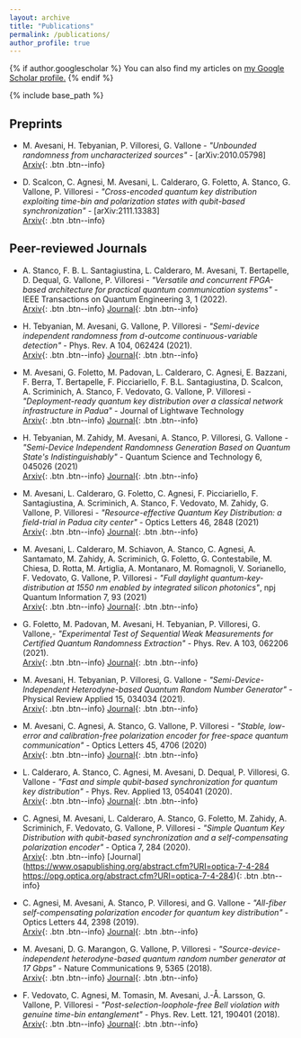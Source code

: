 ```yaml
---
layout: archive
title: "Publications"
permalink: /publications/
author_profile: true
---
```


{% if author.googlescholar %}
  You can also find my articles on <u><a href="{{author.googlescholar}}">my Google Scholar profile</a>.</u>
{% endif %}

{% include base_path %}

Preprints
---------

* M. Avesani, H. Tebyanian, P. Villoresi, G. Vallone - *"Unbounded randomness from uncharacterized sources"* - [arXiv:2010.05798]\
[Arxiv](https://arxiv.org/abs/2010.05798){: .btn .btn--info}

* D. Scalcon, C. Agnesi, M. Avesani, L. Calderaro, G. Foletto, A. Stanco, G. Vallone, P. Villoresi - *"Cross-encoded quantum key distribution exploiting time-bin and polarization states with qubit-based synchronization"* - [arXiv:2111.13383]\
[Arxiv](https://arxiv.org/abs/2111.13383){: .btn .btn--info}


Peer-reviewed Journals
-----
* A. Stanco, F. B. L. Santagiustina, L. Calderaro, M. Avesani, T. Bertapelle, D. Dequal, G. Vallone, P. Villoresi - *"Versatile and concurrent FPGA-based architecture for practical quantum communication systems"* - IEEE Transactions on Quantum Engineering 3, 1 (2022). \
[Arxiv](https://arxiv.org/abs/2107.01857){: .btn .btn--info}  [Journal](https://ieeexplore.ieee.org/document/9695406/){: .btn .btn--info}

* H. Tebyanian, M. Avesani, G. Vallone, P. Villoresi - *"Semi-device independent randomness from d-outcome continuous-variable detection"* - Phys. Rev. A 104, 062424 (2021).\
[Arxiv](https://arxiv.org/abs/2009.08897){: .btn .btn--info}  [Journal](https://link.aps.org/doi/10.1103/PhysRevA.104.062424){: .btn .btn--info}


* M. Avesani, G. Foletto, M. Padovan, L. Calderaro, C. Agnesi, E. Bazzani, F. Berra, T. Bertapelle, F. Picciariello, F. B.L. Santagiustina, D. Scalcon, A. Scriminich, A. Stanco, F. Vedovato, G. Vallone, P. Villoresi - *"Deployment-ready quantum key distribution over a classical network infrastructure in Padua"* - Journal of Lightwave Technology \
[Arxiv](https://arxiv.org/abs/2109.13558){: .btn .btn--info} [Journal](https://ieeexplore.ieee.org/document/9626551/){: .btn .btn--info}


* H. Tebyanian, M. Zahidy, M. Avesani, A. Stanco, P. Villoresi, G. Vallone - *"Semi-Device Independent Randomness Generation Based on Quantum State's Indistinguishably"* - Quantum Science and Technology 6, 045026 (2021) \
[Arxiv](https://arxiv.org/abs/2104.11137){: .btn .btn--info}  [Journal](https://iopscience.iop.org/article/10.1088/2058-9565/ac2047){: .btn .btn--info}

* M. Avesani, L. Calderaro, G. Foletto, C. Agnesi, F. Picciariello, F. Santagiustina, A. Scriminich, A. Stanco, F. Vedovato, M. Zahidy, G. Vallone, P. Villoresi - *"Resource-effective Quantum Key Distribution: a field-trial in Padua city center"* - Optics Letters 46, 2848 (2021) \
[Arxiv](https://arxiv.org/abs/2012.08457){: .btn .btn--info}  [Journal](https://opg.optica.org/abstract.cfm?URI=ol-46-12-2848){: .btn .btn--info}

* M. Avesani, L. Calderaro, M. Schiavon, A. Stanco, C. Agnesi, A. Santamato, M. Zahidy, A. Scriminich, G. Foletto, G. Contestabile, M. Chiesa, D. Rotta, M. Artiglia, A. Montanaro, M. Romagnoli, V. Sorianello, F. Vedovato, G. Vallone, P. Villoresi - *"Full daylight quantum-key-distribution at 1550 nm enabled by integrated silicon photonics"*, npj Quantum Information 7, 93 (2021) \
[Arxiv](https://arxiv.org/abs/1907.10039){: .btn .btn--info}   [Journal](http://www.nature.com/articles/s41534-021-00421-2){: .btn .btn--info}

* G. Foletto, M. Padovan, M. Avesani, H. Tebyanian, P. Villoresi, G. Vallone,- *"Experimental Test of Sequential Weak Measurements for Certified Quantum Randomness Extraction"* - Phys. Rev. A 103, 062206 (2021). \
[Arxiv](https://arxiv.org/abs/2101.12074){: .btn .btn--info}  [Journal](https://link.aps.org/doi/10.1103/PhysRevA.103.062206){: .btn .btn--info}

* M. Avesani, H. Tebyanian, P. Villoresi, G. Vallone - *"Semi-Device-Independent Heterodyne-based Quantum Random Number Generator"* - Physical Review Applied 15, 034034 (2021).  \
[Arxiv](https://arxiv.org/abs/2004.08344){: .btn .btn--info}  [Journal](https://link.aps.org/doi/10.1103/PhysRevApplied.15.034034){: .btn .btn--info}


* M. Avesani, C. Agnesi, A. Stanco, G. Vallone, P. Villoresi - *"Stable, low-error and calibration-free polarization encoder for free-space quantum communication"* - Optics Letters 45, 4706 (2020) \
[Arxiv](https://arxiv.org/abs/2004.11877){: .btn .btn--info}  [Journal](https://opg.optica.org/abstract.cfm?URI=ol-45-17-4706){: .btn .btn--info}

* L. Calderaro, A. Stanco, C. Agnesi, M. Avesani, D. Dequal, P. Villoresi, G. Vallone - *"Fast and simple qubit-based synchronization for quantum key distribution"* - Phys. Rev. Applied 13, 054041 (2020). \
[Arxiv](https://arxiv.org/abs/1909.12050){: .btn .btn--info}  [Journal](https://link.aps.org/doi/10.1103/PhysRevApplied.13.054041){: .btn .btn--info}

* C. Agnesi, M. Avesani, L. Calderaro, A. Stanco, G. Foletto, M. Zahidy, A. Scriminich, F. Vedovato, G. Vallone, P. Villoresi - *"Simple Quantum Key Distribution with qubit-based synchronization and a self-compensating polarization encoder"* - Optica 7, 284 (2020). \
[Arxiv](https://arxiv.org/abs/1909.12703){: .btn .btn--info}  [Journal](https://www.osapublishing.org/abstract.cfm?URI=optica-7-4-284 https://opg.optica.org/abstract.cfm?URI=optica-7-4-284){: .btn .btn--info}

* C. Agnesi, M. Avesani, A. Stanco, P. Villoresi, and G. Vallone - *"All-fiber self-compensating polarization encoder for quantum key distribution"* -
Optics Letters 44, 2398 (2019). \
[Arxiv](https://arxiv.org/abs/1903.00696){: .btn .btn--info}  [Journal](https://opg.optica.org/abstract.cfm?URI=ol-44-10-2398){: .btn .btn--info}

* M. Avesani, D. G. Marangon, G. Vallone, P. Villoresi - *"Source-device-independent heterodyne-based quantum random number generator at 17 Gbps"* - Nature Communications 9, 5365 (2018). \
[Arxiv](https://arxiv.org/abs/1801.04139){: .btn .btn--info}  [Journal](http://www.nature.com/articles/s41467-018-07585-0){: .btn .btn--info}

* F. Vedovato, C. Agnesi, M. Tomasin, M. Avesani, J.-Å. Larsson, G. Vallone, P. Villoresi - *"Post-selection-loophole-free Bell violation with genuine time-bin entanglement"* - Phys. Rev. Lett. 121, 190401 (2018). \
[Arxiv](https://arxiv.org/abs/1804.10150){: .btn .btn--info}  [Journal](https://link.aps.org/doi/10.1103/PhysRevLett.121.190401){: .btn .btn--info}
<!-- {% for post in site.publications reversed %}
  {% include archive-single.html %}
{% endfor %} -->
